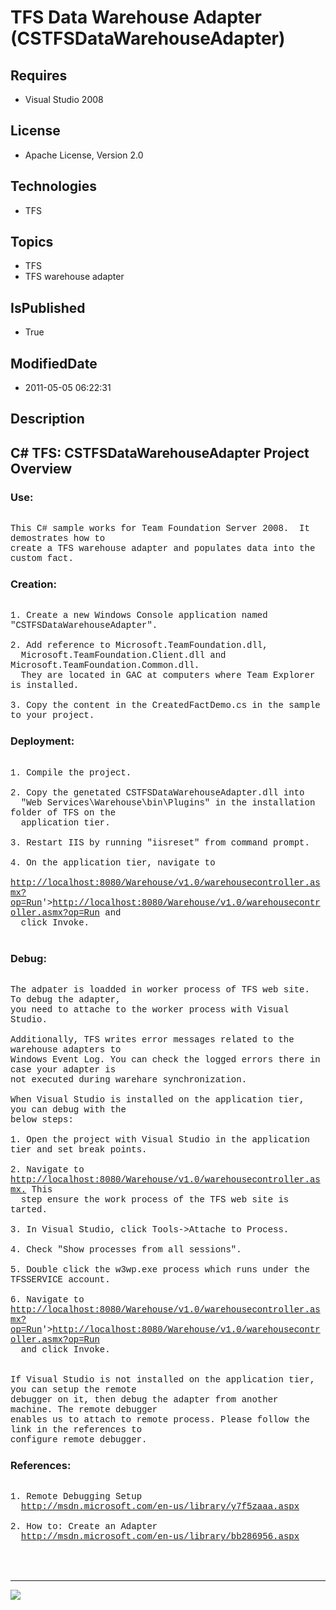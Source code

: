 # TFS Data Warehouse Adapter (CSTFSDataWarehouseAdapter)
## Requires
* Visual Studio 2008
## License
* Apache License, Version 2.0
## Technologies
* TFS
## Topics
* TFS
* TFS warehouse adapter
## IsPublished
* True
## ModifiedDate
* 2011-05-05 06:22:31
## Description

<p style="font-family:Courier New"></p>
<h2>C# TFS: CSTFSDataWarehouseAdapter Project Overview</h2>
<p style="font-family:Courier New"></p>
<h3>Use: </h3>
<p style="font-family:Courier New"><br>
This C# sample works for Team Foundation Server 2008. &nbsp;It demostrates how to
<br>
create a TFS warehouse adapter and populates data into the custom fact. <br>
</p>
<h3>Creation:</h3>
<p style="font-family:Courier New"><br>
1. Create a new Windows Console application named &quot;CSTFSDataWarehouseAdapter&quot;.<br>
<br>
2. Add reference to Microsoft.TeamFoundation.dll, <br>
&nbsp; Microsoft.TeamFoundation.Client.dll and Microsoft.TeamFoundation.Common.dll.<br>
&nbsp; They are located in GAC at computers where Team Explorer is installed. &nbsp;
<br>
&nbsp; <br>
3. Copy the content in the CreatedFactDemo.cs in the sample to your project.<br>
</p>
<h3>Deployment:</h3>
<p style="font-family:Courier New"><br>
1. Compile the project. <br>
<br>
2. Copy the genetated CSTFSDataWarehouseAdapter.dll into <br>
&nbsp; &quot;Web Services\Warehouse\bin\Plugins&quot; in the installation folder of TFS on the
<br>
&nbsp; application tier. <br>
<br>
3. Restart IIS by running &quot;iisreset&quot; from command prompt. <br>
<br>
4. On the application tier, navigate to <br>
&nbsp; <a target="_blank" href="&lt;a target=" href="http://localhost:8080/Warehouse/v1.0/warehousecontroller.asmx?op=Run">
http://localhost:8080/Warehouse/v1.0/warehousecontroller.asmx?op=Run</a>'&gt;<a target="_blank" href="http://localhost:8080/Warehouse/v1.0/warehousecontroller.asmx?op=Run">http://localhost:8080/Warehouse/v1.0/warehousecontroller.asmx?op=Run</a> and
<br>
&nbsp; click Invoke.<br>
<br>
</p>
<h3>Debug: </h3>
<p style="font-family:Courier New"><br>
The adpater is loadded in worker process of TFS web site. To debug the adapter,<br>
you need to attache to the worker process with Visual Studio.<br>
<br>
Additionally, TFS writes error messages related to the warehouse adapters to <br>
Windows Event Log. You can check the logged errors there in case your adapter is<br>
not executed during warehare synchronization. <br>
<br>
When Visual Studio is installed on the application tier, you can debug with the <br>
below steps:<br>
<br>
1. Open the project with Visual Studio in the application tier and set break points.
<br>
<br>
2. Navigate to <a target="_blank" href="http://localhost:8080/Warehouse/v1.0/warehousecontroller.asmx.">
http://localhost:8080/Warehouse/v1.0/warehousecontroller.asmx.</a> This<br>
&nbsp; step ensure the work process of the TFS web site is tarted. <br>
&nbsp; <br>
3. In Visual Studio, click Tools-&gt;Attache to Process.<br>
<br>
4. Check &quot;Show processes from all sessions&quot;. <br>
<br>
5. Double click the w3wp.exe process which runs under the TFSSERVICE account.<br>
<br>
6. Navigate to <a target="_blank" href="&lt;a target=" href="http://localhost:8080/Warehouse/v1.0/warehousecontroller.asmx?op=Run">
http://localhost:8080/Warehouse/v1.0/warehousecontroller.asmx?op=Run</a>'&gt;<a target="_blank" href="http://localhost:8080/Warehouse/v1.0/warehousecontroller.asmx?op=Run">http://localhost:8080/Warehouse/v1.0/warehousecontroller.asmx?op=Run</a>
<br>
&nbsp; and click Invoke.<br>
<br>
<br>
If Visual Studio is not installed on the application tier, you can setup the remote<br>
debugger on it, then debug the adapter from another machine. The remote debugger <br>
enables us to attach to remote process. Please follow the link in the references to<br>
configure remote debugger.<br>
</p>
<h3>References:</h3>
<p style="font-family:Courier New"><br>
1. Remote Debugging Setup<br>
&nbsp; <a target="_blank" href="http://msdn.microsoft.com/en-us/library/y7f5zaaa.aspx">
http://msdn.microsoft.com/en-us/library/y7f5zaaa.aspx</a><br>
<br>
2. How to: Create an Adapter<br>
&nbsp; <a target="_blank" href="http://msdn.microsoft.com/en-us/library/bb286956.aspx">
http://msdn.microsoft.com/en-us/library/bb286956.aspx</a><br>
<br>
<br>
&nbsp; <br>
</p>
<hr>
<div><a href="http://go.microsoft.com/?linkid=9759640" style="margin-top:3px"><img src="http://bit.ly/onecodelogo">
</a></div>
